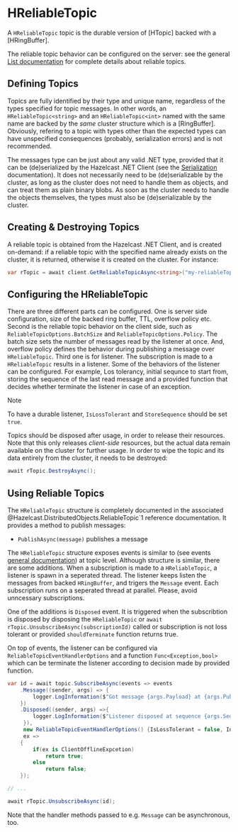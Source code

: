 # HReliableTopic

A `HReliableTopic` topic is the durable version of [HTopic] backed with a [HRingBuffer].

The reliable topic behavior can be configured on the server: see the general [List documentation](https://docs.hazelcast.com/imdg/latest/data-structures/reliable-topic) for complete details about reliable topics.

## Defining Topics

Topics are fully identified by their type and unique name, regardless of the types specified for topic messages. In other words, an `HReliableTopic<string>` and an `HReliableTopic<int>` named with the same name are backed by the *same* cluster structure which is a [RingBuffer]. Obviously, refering to a topic with types other than the expected types can have unspecified consequences (probably, serialization errors) and is not recommended.

The messages type can be just about any valid .NET type, provided that it can be (de)serialized by the Hazelcast .NET Client (see the [Serialization](../serialization.md) documentation). It does not necessarily need to be (de)serializable by the cluster, as long as the cluster does not need to handle them as objects, and can treat them as plain binary blobs. As soon as the cluster needs to handle the objects themselves, the types must also be (de)serializable by the cluster.

## Creating & Destroying Topics

A reliable topic is obtained from the Hazelcast .NET Client, and is created on-demand: if a reliable topic with the specified name already exists on the cluster, it is returned, otherwise it is created on the cluster. For instance:

```csharp
var rTopic = await client.GetReliableTopicAsync<string>("my-reliableTopic");
```

## Configuring the HReliableTopic

There are three different parts can be configured. One is server side configuration, size of the backed ring buffer, TTL, overflow policy etc. Second is the reliable topic behavior on the client side, such as `ReliableTopicOptions.BatchSize` and `ReliableTopicOptions.Policy`. The batch size sets the number of messages read by the listener at once. And, overflow policy defines the behavior during publishing a message over `HReliableTopic`. Third one is for listener. The subscription is made to a `HReliableTopic` results in a listener. Some of the behaviors of the listener can be configured. For example, Los tolerancy, initial sequnce to start from, storing the sequence of the last read message and a provided function that decides whether terminate the listener in case of an exception.

> [!NOTE]
> To have a durable listener, `IsLossTolerant` and `StoreSequence` should be set `true`.

Topics should be disposed after usage, in order to release their resources. Note that this only releases *client-side* resources, but the actual data remain available on the cluster for further usage. In order to wipe the topic and its data entirely from the cluster, it needs to be destroyed:

```csharp
await rTopic.DestroyAsync();
```

## Using Reliable Topics

The `HReliableTopic` structure is completely documented in the associated @Hazelcast.DistributedObjects.ReliableTopic`1 reference documentation. It provides a method to publish messages:

* `PublishAsync(message)` publishes a message

The `HReliableTopic` structure exposes events is similar to (see events [general documentation](../events.md)) at topic level. Although structure is similar, there are some additions. When a subscription is made to a `HReliableTopic`, a listener is spawn in a seperated thread. The listener keeps listen the messages from backed `HRingBuffer`, and trigers the `Message` event. Each subscription runs on a seperated thread at parallel. Please, avoid unncessary subscriptions.

One of the additions is `Disposed` event. It is triggered when the subscribtion is disposed by disposing the `HReliableTopic` or `await rTopic.UnsubscribeAsync(subscriptionId)` called or subscription is not loss tolerant or provided `shouldTerminate` function returns true.

On top of events, the listener can be configured via `ReliableTopicEventHandlerOptions` and a function `Func<Exception,bool>` which can be terminate the listener according to decision made by provided function.

   

```csharp
var id = await topic.SubscribeAsync(events => events
    .Message((sender, args) => {
        logger.LogInformation($"Got message {args.Payload} at {args.PublishTime}.");
    })
    .Disposed((sender, args) =>{
        logger.LogInformation($"Listener disposed at sequence {args.Sequence}.");
     }),
     new ReliableTopicEventHandlerOptions() {IsLossTolerant = false, InitialSequence = -1, StoreSequence = false},
     ex =>
    {
        if(ex is ClientOfflineExpcetion)
            return true;
        else
            return false;
    });

// ...

await rTopic.UnsubscribeAsync(id);
```

Note that the handler methods passed to e.g. `Message` can be asynchronous, too.

